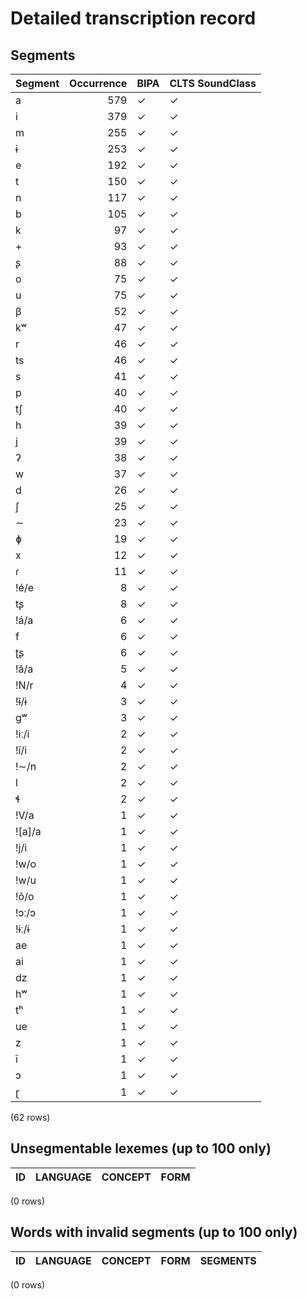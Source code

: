 
# Detailed transcription record

## Segments

| Segment | Occurrence | BIPA | CLTS SoundClass |
|:----------|-------------:|:-------|:------------------|
| a | 579 | ✓ | ✓ |
| i | 379 | ✓ | ✓ |
| m | 255 | ✓ | ✓ |
| ɨ | 253 | ✓ | ✓ |
| e | 192 | ✓ | ✓ |
| t | 150 | ✓ | ✓ |
| n | 117 | ✓ | ✓ |
| b | 105 | ✓ | ✓ |
| k | 97 | ✓ | ✓ |
| + | 93 | ✓ | ✓ |
| ʂ | 88 | ✓ | ✓ |
| o | 75 | ✓ | ✓ |
| u | 75 | ✓ | ✓ |
| β | 52 | ✓ | ✓ |
| kʷ | 47 | ✓ | ✓ |
| r | 46 | ✓ | ✓ |
| ts | 46 | ✓ | ✓ |
| s | 41 | ✓ | ✓ |
| p | 40 | ✓ | ✓ |
| tʃ | 40 | ✓ | ✓ |
| h | 39 | ✓ | ✓ |
| j | 39 | ✓ | ✓ |
| ʔ | 38 | ✓ | ✓ |
| w | 37 | ✓ | ✓ |
| d | 26 | ✓ | ✓ |
| ʃ | 25 | ✓ | ✓ |
| ∼ | 23 | ✓ | ✓ |
| ɸ | 19 | ✓ | ✓ |
| x | 12 | ✓ | ✓ |
| ɾ | 11 | ✓ | ✓ |
| !é/e | 8 | ✓ | ✓ |
| tʂ | 8 | ✓ | ✓ |
| !á/a | 6 | ✓ | ✓ |
| f | 6 | ✓ | ✓ |
| ʈʂ | 6 | ✓ | ✓ |
| !ã/a | 5 | ✓ | ✓ |
| !N/r | 4 | ✓ | ✓ |
| !ɨ̃/ɨ | 3 | ✓ | ✓ |
| gʷ | 3 | ✓ | ✓ |
| !iː/i | 2 | ✓ | ✓ |
| !ĩ/i | 2 | ✓ | ✓ |
| !∼/n | 2 | ✓ | ✓ |
| l | 2 | ✓ | ✓ |
| ɬ | 2 | ✓ | ✓ |
| !V/a | 1 | ✓ | ✓ |
| ![a]/a | 1 | ✓ | ✓ |
| !j/i | 1 | ✓ | ✓ |
| !w/o | 1 | ✓ | ✓ |
| !w/u | 1 | ✓ | ✓ |
| !õ/o | 1 | ✓ | ✓ |
| !ɔː/ɔ | 1 | ✓ | ✓ |
| !ɨː/ɨ | 1 | ✓ | ✓ |
| ae | 1 | ✓ | ✓ |
| ai | 1 | ✓ | ✓ |
| dz | 1 | ✓ | ✓ |
| hʷ | 1 | ✓ | ✓ |
| tʰ | 1 | ✓ | ✓ |
| ue | 1 | ✓ | ✓ |
| z | 1 | ✓ | ✓ |
| ĩ | 1 | ✓ | ✓ |
| ɔ | 1 | ✓ | ✓ |
| ɽ | 1 | ✓ | ✓ |

(62 rows)



## Unsegmentable lexemes (up to 100 only)

| ID | LANGUAGE | CONCEPT | FORM |
|------|------------|-----------|--------|

(0 rows)



## Words with invalid segments (up to 100 only)

| ID | LANGUAGE | CONCEPT | FORM | SEGMENTS |
|------|------------|-----------|--------|------------|

(0 rows)


